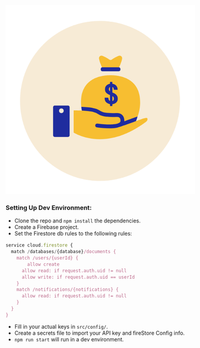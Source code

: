 <p align="center">
  <img src="./public/icon.gif">
</p>

### Setting Up Dev Environment:

- Clone the repo and `npm install` the dependencies.
- Create a Firebase project.
- Set the Firestore db rules to the following rules:

```javascript
service cloud.firestore {
  match /databases/{database}/documents {
    match /users/{userId} {
    	allow create
      allow read: if request.auth.uid != null
      allow write: if request.auth.uid == userId
    }
    match /notifications/{notifications} {
      allow read: if request.auth.uid != null
    }
  }
}
```

- Fill in your actual keys in `src/config/`.
- Create a secrets file to import your API key and fireStore Config info.
- `npm run start` will run in a dev environment.

